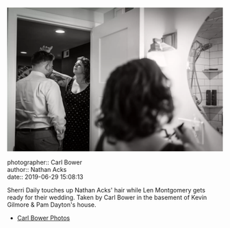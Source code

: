![Sherri Daily touches up Nathan Acks' hair](assets/2019-06-29-set-1-the-ceremony-04.webp)

photographer:: Carl Bower  
author:: Nathan Acks  
date:: 2019-06-29 15:08:13

Sherri Daily touches up Nathan Acks' hair while Len Montgomery gets ready for their wedding. Taken by Carl Bower in the basement of Kevin Gilmore & Pam Dayton's house.

* [Carl Bower Photos](https://carlbowerphotos.com)
